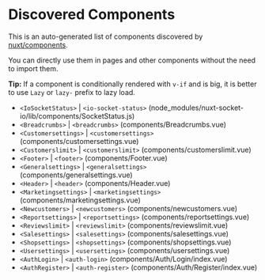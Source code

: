 # Discovered Components

This is an auto-generated list of components discovered by [nuxt/components](https://github.com/nuxt/components).

You can directly use them in pages and other components without the need to import them.

**Tip:** If a component is conditionally rendered with `v-if` and is big, it is better to use `Lazy` or `lazy-` prefix to lazy load.

- `<IoSocketStatus>` | `<io-socket-status>` (node_modules/nuxt-socket-io/lib/components/SocketStatus.js)
- `<Breadcrumbs>` | `<breadcrumbs>` (components/Breadcrumbs.vue)
- `<Customersettings>` | `<customersettings>` (components/customersettings.vue)
- `<Customerslimit>` | `<customerslimit>` (components/customerslimit.vue)
- `<Footer>` | `<footer>` (components/Footer.vue)
- `<Generalsettings>` | `<generalsettings>` (components/generalsettings.vue)
- `<Header>` | `<header>` (components/Header.vue)
- `<Marketingsettings>` | `<marketingsettings>` (components/marketingsettings.vue)
- `<Newcustomers>` | `<newcustomers>` (components/newcustomers.vue)
- `<Reportsettings>` | `<reportsettings>` (components/reportsettings.vue)
- `<Reviewslimit>` | `<reviewslimit>` (components/reviewslimit.vue)
- `<Salesettings>` | `<salesettings>` (components/salesettings.vue)
- `<Shopsettings>` | `<shopsettings>` (components/shopsettings.vue)
- `<Usersettings>` | `<usersettings>` (components/usersettings.vue)
- `<AuthLogin>` | `<auth-login>` (components/Auth/Login/index.vue)
- `<AuthRegister>` | `<auth-register>` (components/Auth/Register/index.vue)
